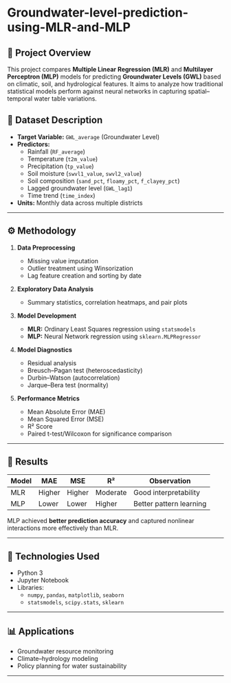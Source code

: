 # Groundwater-level-prediction-using-MLR-and-MLP

## 📌 Project Overview
This project compares **Multiple Linear Regression (MLR)** and **Multilayer Perceptron (MLP)** models for predicting **Groundwater Levels (GWL)** based on climatic, soil, and hydrological features. It aims to analyze how traditional statistical models perform against neural networks in capturing spatial–temporal water table variations.


## 🧩 Dataset Description
- **Target Variable:** `GWL_average` (Groundwater Level)
- **Predictors:**
  - Rainfall (`RF_average`)
  - Temperature (`t2m_value`)
  - Precipitation (`tp_value`)
  - Soil moisture (`swvl1_value`, `swvl2_value`)
  - Soil composition (`sand_pct`, `floamy_pct`, `f_clayey_pct`)
  - Lagged groundwater level (`GWL_lag1`)
  - Time trend (`time_index`)
- **Units:** Monthly data across multiple districts

---

## ⚙️ Methodology
1. **Data Preprocessing**
   - Missing value imputation
   - Outlier treatment using Winsorization
   - Lag feature creation and sorting by date

2. **Exploratory Data Analysis**
   - Summary statistics, correlation heatmaps, and pair plots

3. **Model Development**
   - **MLR:** Ordinary Least Squares regression using `statsmodels`
   - **MLP:** Neural Network regression using `sklearn.MLPRegressor`

4. **Model Diagnostics**
   - Residual analysis
   - Breusch–Pagan test (heteroscedasticity)
   - Durbin–Watson (autocorrelation)
   - Jarque–Bera test (normality)

5. **Performance Metrics**
   - Mean Absolute Error (MAE)
   - Mean Squared Error (MSE)
   - R² Score
   - Paired t-test/Wilcoxon for significance comparison

---

## 🧠 Results
| Model | MAE | MSE | R² | Observation |
|--------|-----|-----|----|--------------|
| MLR | Higher | Higher | Moderate | Good interpretability |
| MLP | Lower | Lower | Higher | Better pattern learning |

MLP achieved **better prediction accuracy** and captured nonlinear interactions more effectively than MLR.

---

## 🧰 Technologies Used
- Python 3
- Jupyter Notebook
- Libraries:
  - `numpy`, `pandas`, `matplotlib`, `seaborn`
  - `statsmodels`, `scipy.stats`, `sklearn`

---

## 📊 Applications
- Groundwater resource monitoring
- Climate–hydrology modeling
- Policy planning for water sustainability

---


